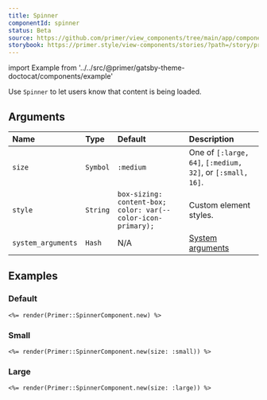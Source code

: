 ```yaml
---
title: Spinner
componentId: spinner
status: Beta
source: https://github.com/primer/view_components/tree/main/app/components/primer/spinner_component.rb
storybook: https://primer.style/view-components/stories/?path=/story/primer-spinner-component
---
```


import Example from '../../src/@primer/gatsby-theme-doctocat/components/example'

<!-- Warning: AUTO-GENERATED file, do not edit. Add code comments to your Ruby instead <3 -->

Use `Spinner` to let users know that content is being loaded.

## Arguments

| Name | Type | Default | Description |
| :- | :- | :- | :- |
| `size` | `Symbol` | `:medium` | One of `[:large, 64]`, `[:medium, 32]`, or `[:small, 16]`. |
| `style` | `String` | `box-sizing: content-box; color: var(--color-icon-primary);` | Custom element styles. |
| `system_arguments` | `Hash` | N/A | [System arguments](/system-arguments) |

## Examples

### Default

<Example src="<span role='status'>  <span class='sr-only'>Loading</span>  <svg style='box-sizing: content-box; color: var(--color-icon-primary);' width='32' height='32' viewBox='0 0 16 16' fill='none' data-view-component='true' class='anim-rotate'>    <circle cx='8' cy='8' r='7' stroke='currentColor' stroke-opacity='0.25' stroke-width='2' vector-effect='non-scaling-stroke' />    <path d='M15 8a7.002 7.002 0 00-7-7' stroke='currentColor' stroke-width='2' stroke-linecap='round' vector-effect='non-scaling-stroke' /></svg></span>" />

```erb
<%= render(Primer::SpinnerComponent.new) %>
```

### Small

<Example src="<span role='status'>  <span class='sr-only'>Loading</span>  <svg style='box-sizing: content-box; color: var(--color-icon-primary);' width='16' height='16' viewBox='0 0 16 16' fill='none' data-view-component='true' class='anim-rotate'>    <circle cx='8' cy='8' r='7' stroke='currentColor' stroke-opacity='0.25' stroke-width='2' vector-effect='non-scaling-stroke' />    <path d='M15 8a7.002 7.002 0 00-7-7' stroke='currentColor' stroke-width='2' stroke-linecap='round' vector-effect='non-scaling-stroke' /></svg></span>" />

```erb
<%= render(Primer::SpinnerComponent.new(size: :small)) %>
```

### Large

<Example src="<span role='status'>  <span class='sr-only'>Loading</span>  <svg style='box-sizing: content-box; color: var(--color-icon-primary);' width='64' height='64' viewBox='0 0 16 16' fill='none' data-view-component='true' class='anim-rotate'>    <circle cx='8' cy='8' r='7' stroke='currentColor' stroke-opacity='0.25' stroke-width='2' vector-effect='non-scaling-stroke' />    <path d='M15 8a7.002 7.002 0 00-7-7' stroke='currentColor' stroke-width='2' stroke-linecap='round' vector-effect='non-scaling-stroke' /></svg></span>" />

```erb
<%= render(Primer::SpinnerComponent.new(size: :large)) %>
```
